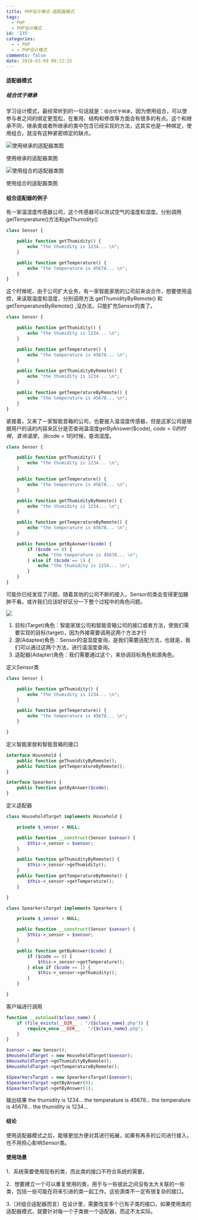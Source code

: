 ```yaml
---
title: PHP设计模式-适配器模式
tags:
  - PHP
  - PHP设计模式
id: '235'
categories:
  - - PHP
  - - PHP设计模式
comments: false
date: 2018-03-09 00:12:25
---
```


#### 适配器模式

##### 组合优于继承

学习设计模式，最经常听到的一句话就是：`组合优于继承`，因为使用组合，可以使参与者之间的绑定更宽松，在重用、结构和修改等方面会有很多的有点。这个和继承不同，继承类或者所继承的类中包含已经实现的方法，这其实也是一种绑定，使用组合，就没有这种紧密绑定的缺点。

<!--more-->

![使用继承的适配器类图](/uploads/2018/02/%E4%BD%BF%E7%94%A8%E7%BB%A7%E6%89%BF%E7%9A%84%E9%80%82%E9%85%8D%E5%99%A8%E7%B1%BB%E5%9B%BE.png)

使用继承的适配器类图

![使用组合的适配器类图](/uploads/2018/02/%E4%BD%BF%E7%94%A8%E7%BB%A7%E6%89%BF%E7%9A%84%E9%80%82%E9%85%8D%E5%99%A8%E7%B1%BB%E5%9B%BE-2.png)

使用组合的适配器类图

#### 组合适配器的例子

有一家温湿度传感器公司，这个传感器可以测试空气的温度和湿度。分别调用getTemperature()方法和geThumidity()

```php
class Sensor {

    public function getThumidity() {
        echo "the thumidity is 1234... \n";
    }

    public function getTemperature() {
        echo "the temperature is 45678... \n";
    }
}
```

这个时候呢，由于公司扩大业务，有一家智能家居的公司前来谈合作，想要使用遥控，来读取温度和湿度，分别调用方法 getThumidityByRemote() 和getTemperatureByRemote() ,没办法，只能扩充Sensor的类了。

```php
class Sensor {

    public function getThumidity() {
        echo "the thumidity is 1234... \n";
    }

    public function getTemperature() {
        echo "the temperature is 45678... \n";
    }

    public function getThumidityByRemote() {
        echo "the thumidity is 1234... \n";
    }

    public function getTemperatureByRemote() {
        echo "the temperature is 45678... \n";
    }
}
```

紧接着，又来了一家智能音箱的公司，也要接入温湿度传感器，但是这家公司是根据用户的话的内容来区分是否查询温湿度getByAnswer($code), $code = 0的时候，查询温度，当$code = 1的时候，查询湿度。

```php
class Sensor {

    public function getThumidity() {
        echo "the thumidity is 1234... \n";
    }

    public function getTemperature() {
        echo "the temperature is 45678... \n";
    }

    public function getThumidityByRemote() {
        echo "the thumidity is 1234... \n";
    }

    public function getTemperatureByRemote() {
        echo "the temperature is 45678... \n";
    }

    public function getByAsnwer($code) {
        if ($code == 0) {
            echo "the temperature is 45678... \n";
        } else if ($code == 1) {
            echo "the thumidity is 1234... \n";
        }
    }
}
```

可能你已经发现了问题，随着其他的公司不断的接入，Sensor的类会变得更加臃肿不看。或许我们应该好好区分一下整个过程中的角色问题。

![](/uploads/2018/03/Adapter-300x235.png)

1.  目标(Target)角色：智能家居公司和智能音箱公司的接口或者方法，使我们需要实现的目标(target)，因为外接需要调用这两个方法才行
2.  源(Adaptee)角色：Sensor的温湿度查询，是我们需要适配方法，也就是，我们可以通过这两个方法，进行温湿度查询。
3.  适配器(Adapter)角色：我们需要通过这个，来协调目标角色和源角色。

定义Sensor类

```php
class Sensor {

    public function geThumidity() {
        echo "the thumidity is 1234... \n";
    }

    public function getTemperature() {
        echo "the temperature is 45678... \n";
    }

}
```

定义智能家居和智能音箱的接口

```php
interface Household {
    public function geThumidityByRemote();
    public function getTemperatureByRemote();
}
```

```php
interface Spearkers {
    public function getByAnswer($code);
}
```

定义适配器

```php
class HouseholdTarget implements Household {

    private $_sensor = NULL;

    public function __construct(Sensor $sensor) {
        $this->_sensor = $sensor;
    }

    public function geThumidityByRemote() {
        $this->_sensor->geThumidity();
    }
    public function getTemperatureByRemote() {
        $this->_sensor->getTemperature();
    }

}
```

```php
class SpearkersTargat implements Spearkers {

    private $_sensor = NULL;

    public function __construct(Sensor $sensor) {
        $this->_sensor = $sensor;
    }

    public function getByAnswer($code) {
        if ($code == 0) {
            $this->_sensor->getTemperature();
        } else if ($code == 1) {
            $this->_sensor->geThumidity();
        }
    }

}
```

客户端进行调用

```php
function __autoload($class_name) {
    if (file_exists(__DIR__ . "/{$class_name}.php")) {
        require_once __DIR__ . "/{$class_name}.php";
    }
}

$sensor = new Sensor();
$HouseholdTarget = new HouseholdTarget($sensor);
$HouseholdTarget->geThumidityByRemote();
$HouseholdTarget->getTemperatureByRemote();

$SpearkersTargat = new SpearkersTargat($sensor);
$SpearkersTargat->getByAnswer(0);
$SpearkersTargat->getByAnswer(1);
```

输出结果 the thumidity is 1234... the temperature is 45678... the temperature is 45678... the thumidity is 1234...

#### 结论

使用适配器模式之后，能够更加方便对其进行拓展，如果有再多的公司进行接入，也不用担心影响Sensor类。

#### 使用场景

1．系统需要使用现有的类，而此类的接口不符合系统的需要。

2．想要建立一个可以重复使用的类，用于与一些彼此之间没有太大关联的一些类，包括一些可能在将来引进的类一起工作。这些源类不一定有很复杂的接口。

3.（对组合适配器而言）在设计里，需要改变多个已有子类的接口，如果使用类的适配器模式，就要针对每一个子类做一个适配器，而这不太实际。